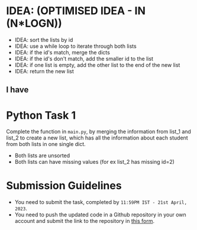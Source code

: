 # IDEA: (OPTIMISED IDEA - IN (N*LOGN))

- IDEA: sort the lists by id
- IDEA: use a while loop to iterate through both lists
- IDEA: if the id's match, merge the dicts
- IDEA: if the id's don't match, add the smaller id to the list
- IDEA: if one list is empty, add the other list to the end of the new list
- IDEA: return the new list

## I have 

# Python Task 1

Complete the function in `main.py`, by merging the information from list_1 and list_2
to create a new list, which has all the information about each student from
both lists in one single dict.

- Both lists are unsorted
- Both lists can have missing values (for ex list_2 has missing id=2)

# Submission Guidelines

- You need to submit the task, completed by `11:59PM IST - 21st April, 2023`.
- You need to push the updated code in a Github repository in your own account and submit the link to the repository in [this form](https://forms.gle/6i5wrfDwr661JXY79).
